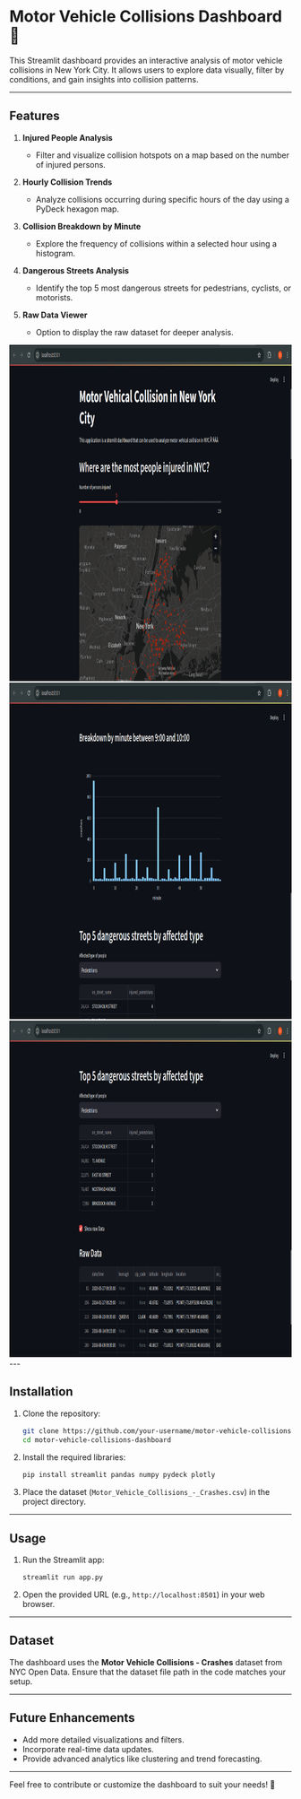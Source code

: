 # **Motor Vehicle Collisions Dashboard** 🚗

This Streamlit dashboard provides an interactive analysis of motor vehicle collisions in New York City. It allows users to explore data visually, filter by conditions, and gain insights into collision patterns.

---

## **Features**
1. **Injured People Analysis**  
   - Filter and visualize collision hotspots on a map based on the number of injured persons.
   
2. **Hourly Collision Trends**  
   - Analyze collisions occurring during specific hours of the day using a PyDeck hexagon map.

3. **Collision Breakdown by Minute**  
   - Explore the frequency of collisions within a selected hour using a histogram.

4. **Dangerous Streets Analysis**  
   - Identify the top 5 most dangerous streets for pedestrians, cyclists, or motorists.

5. **Raw Data Viewer**  
   - Option to display the raw dataset for deeper analysis.

<img src="https://github.com/shivesh235/web_app_vehicle_collision/blob/main/web1.png" alt="dashboard" height="600">
<img src="https://github.com/shivesh235/web_app_vehicle_collision/blob/main/web2.png" alt="dashboard" height="600">
<img src="https://github.com/shivesh235/web_app_vehicle_collision/blob/main/web3.png" alt="dashboard" height="600">
---

## **Installation**
1. Clone the repository:
   ```bash
   git clone https://github.com/your-username/motor-vehicle-collisions-dashboard.git
   cd motor-vehicle-collisions-dashboard
   ```

2. Install the required libraries:
   ```bash
   pip install streamlit pandas numpy pydeck plotly
   ```

3. Place the dataset (`Motor_Vehicle_Collisions_-_Crashes.csv`) in the project directory.

---

## **Usage**
1. Run the Streamlit app:
   ```bash
   streamlit run app.py
   ```

2. Open the provided URL (e.g., `http://localhost:8501`) in your web browser.

---

## **Dataset**
The dashboard uses the **Motor Vehicle Collisions - Crashes** dataset from NYC Open Data. Ensure that the dataset file path in the code matches your setup.

---

## **Future Enhancements**
- Add more detailed visualizations and filters.
- Incorporate real-time data updates.
- Provide advanced analytics like clustering and trend forecasting.

---

Feel free to contribute or customize the dashboard to suit your needs! 🎉
